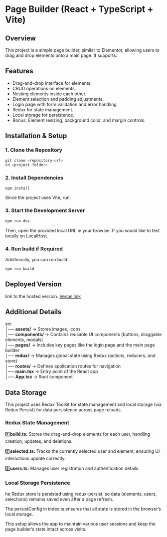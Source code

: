 # Page Builder (React + TypeScript + Vite)


## Overview 

This project is a simple page builder, similar to Elementor, allowing users to drag and drop elements onto a main page. It supports:

## Features
- Drag-and-drop interface for elements.
- CRUD operations on elements.
- Nesting elements inside each other.
- Element selection and padding adjustments.
- Login page with form validation and error handling.
- Redux for state management.
- Local storage for persistence.
- Bonus: Element resizing, background color, and margin controls.


## Installation & Setup

### 1. Clone the Repository

```js
git clone <repository-url>
cd <project-folder>
```

### 2. Install Dependencies

```js
npm install
```
Since the project uses Vite, run:

### 3. Start the Development Server

```js
npm run dev
```

Then, open the provided local URL in your browser. If you would like to test locally on LocalHost.


### 4. Run build if Required

Additionally, you can run build.

```js
npm run build
```


## Deployed Version

link to the hosted version. 
[Vercel link ]( https://testbuilder-tawny.vercel.app/ )


## Additional Details

src  
│── **assets/** → Stores images, icons  
│── **components/** → Contains reusable UI components (buttons, draggable elements, modals)  
│── **pages/** → Includes key pages like the login page and the main page builder  
│── **redux/** → Manages global state using Redux (actions, reducers, and store)  
│── **routes/** → Defines application routes for navigation  
│── **main.tsx** → Entry point of the React app  
│── **App.tsx** → Root component  


## Data Storage

This project uses Redux Toolkit for state management and local storage (via Redux Persist) for data persistence across page reloads.

### Redux State Management

:one:**build.ts:** Stores the drag-and-drop elements for each user, handling creation, updates, and deletions.

:two:**selected.ts:** Tracks the currently selected user and element, ensuring UI interactions update correctly.

:three:**users.ts:** Manages user registration and authentication details.


### Local Storage Persistence

he Redux store is persisted using redux-persist, so data (elements, users, selections) remains saved even after a page refresh.

The persistConfig in index.ts ensures that all state is stored in the browser’s local storage.



This setup allows the app to maintain various user sessions and keep the page builder’s state intact across visits.
